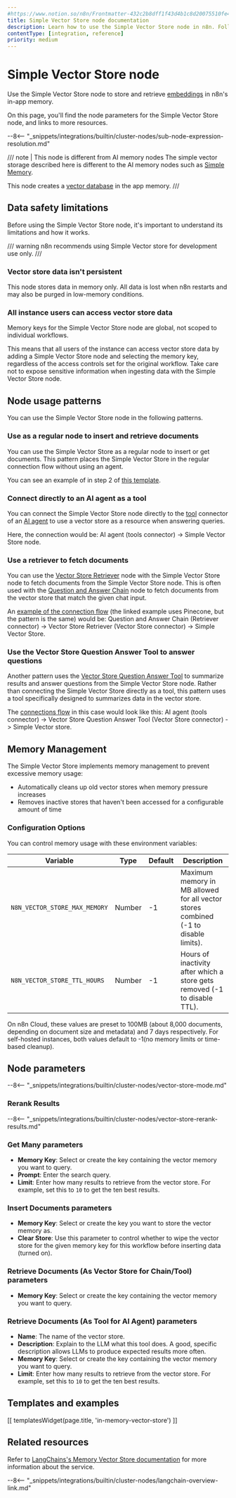 ```yaml
---
#https://www.notion.so/n8n/Frontmatter-432c2b8dff1f43d4b1c8d20075510fe4
title: Simple Vector Store node documentation
description: Learn how to use the Simple Vector Store node in n8n. Follow technical documentation to integrate Simple Vector Store node into your workflows.
contentType: [integration, reference]
priority: medium
---
```


# Simple Vector Store node

Use the Simple Vector Store node to store and retrieve [embeddings](/glossary.md#ai-embedding) in n8n's in-app memory. 

On this page, you'll find the node parameters for the Simple Vector Store node, and links to more resources.

--8<-- "_snippets/integrations/builtin/cluster-nodes/sub-node-expression-resolution.md"

/// note | This node is different from AI memory nodes
The simple vector storage described here is different to the AI memory nodes such as [Simple Memory](/integrations/builtin/cluster-nodes/sub-nodes/n8n-nodes-langchain.memorybufferwindow/index.md).

This node creates a [vector database](/glossary.md#ai-vector-store) in the app memory.
///

## Data safety limitations

Before using the Simple Vector Store node, it's important to understand its limitations and how it works.

/// warning
n8n recommends using Simple Vector store for development use only.
///

### Vector store data isn't persistent

This node stores data in memory only. All data is lost when n8n restarts and may also be purged in low-memory conditions.

### All instance users can access vector store data

Memory keys for the Simple Vector Store node are global, not scoped to individual workflows.

This means that all users of the instance can access vector store data by adding a Simple Vector Store node and selecting the memory key, regardless of the access controls set for the original workflow. Take care not to expose sensitive information when ingesting data with the Simple Vector Store node.

## Node usage patterns

You can use the Simple Vector Store node in the following patterns.

### Use as a regular node to insert and retrieve documents

You can use the Simple Vector Store as a regular node to insert or get documents. This pattern places the Simple Vector Store in the regular connection flow without using an agent.

You can see an example of in step 2 of [this template](https://n8n.io/workflows/2465-building-your-first-whatsapp-chatbot/).

### Connect directly to an AI agent as a tool

You can connect the Simple Vector Store node directly to the [tool](/glossary.md#ai-tool) connector of an [AI agent](/integrations/builtin/cluster-nodes/root-nodes/n8n-nodes-langchain.agent/index.md) to use a vector store as a resource when answering queries.

Here, the connection would be: AI agent (tools connector) -> Simple Vector Store node.

### Use a retriever to fetch documents

You can use the [Vector Store Retriever](/integrations/builtin/cluster-nodes/sub-nodes/n8n-nodes-langchain.retrievervectorstore.md) node with the Simple Vector Store node to fetch documents from the Simple Vector Store node. This is often used with the [Question and Answer Chain](/integrations/builtin/cluster-nodes/root-nodes/n8n-nodes-langchain.chainretrievalqa/index.md) node to fetch documents from the vector store that match the given chat input.

An [example of the connection flow](https://n8n.io/workflows/1960-ask-questions-about-a-pdf-using-ai/) (the linked example uses Pinecone, but the pattern is the same) would be: Question and Answer Chain (Retriever connector) -> Vector Store Retriever (Vector Store connector) -> Simple Vector Store.

### Use the Vector Store Question Answer Tool to answer questions

Another pattern uses the [Vector Store Question Answer Tool](/integrations/builtin/cluster-nodes/sub-nodes/n8n-nodes-langchain.toolvectorstore.md) to summarize results and answer questions from the Simple Vector Store node. Rather than connecting the Simple Vector Store directly as a tool, this pattern uses a tool specifically designed to summarizes data in the vector store.

The [connections flow](https://n8n.io/workflows/2465-building-your-first-whatsapp-chatbot/) in this case would look like this: AI agent (tools connector) -> Vector Store Question Answer Tool (Vector Store connector) -> Simple Vector store.

## Memory Management

The Simple Vector Store implements memory management to prevent excessive memory usage:

- Automatically cleans up old vector stores when memory pressure increases
- Removes inactive stores that haven't been accessed for a configurable amount of time

### Configuration Options

You can control memory usage with these environment variables:

 | Variable                      | Type   | Default | Description                                                                         |
 |-------------------------------|--------|---------|-------------------------------------------------------------------------------------|
 | `N8N_VECTOR_STORE_MAX_MEMORY` | Number | -1      | Maximum memory in MB allowed for all vector stores combined (-1 to disable limits). |
 | `N8N_VECTOR_STORE_TTL_HOURS`  | Number | -1      | Hours of inactivity after which a store gets removed (-1 to disable TTL).           |

On n8n Cloud, these values are preset to 100MB (about 8,000 documents, depending on document size and metadata) and 7 days respectively. For self-hosted instances, both values default to -1(no memory limits or time-based cleanup).

## Node parameters

--8<-- "_snippets/integrations/builtin/cluster-nodes/vector-store-mode.md"

### Rerank Results

--8<-- "_snippets/integrations/builtin/cluster-nodes/vector-store-rerank-results.md"

<!-- vale from-write-good.Weasel = NO -->
### Get Many parameters
<!-- vale from-write-good.Weasel = YES -->

* **Memory Key**: Select or create the key containing the vector memory you want to query.
* **Prompt**: Enter the search query.
* **Limit**: Enter how many results to retrieve from the vector store. For example, set this to `10` to get the ten best results.


### Insert Documents parameters

* **Memory Key**: Select or create the key you want to store the vector memory as.
* **Clear Store**: Use this parameter to control whether to wipe the vector store for the given memory key for this workflow before inserting data (turned on).

### Retrieve Documents (As Vector Store for Chain/Tool) parameters

* **Memory Key**: Select or create the key containing the vector memory you want to query.

### Retrieve Documents (As Tool for AI Agent) parameters

* **Name**: The name of the vector store.
* **Description**: Explain to the LLM what this tool does. A good, specific description allows LLMs to produce expected results more often.
* **Memory Key**: Select or create the key containing the vector memory you want to query.
* **Limit**: Enter how many results to retrieve from the vector store. For example, set this to `10` to get the ten best results.

## Templates and examples

<!-- see https://www.notion.so/n8n/Pull-in-templates-for-the-integrations-pages-37c716837b804d30a33b47475f6e3780 -->
[[ templatesWidget(page.title, 'in-memory-vector-store') ]]

## Related resources

Refer to [LangChains's Memory Vector Store documentation](https://js.langchain.com/docs/integrations/vectorstores/memory/) for more information about the service.

--8<-- "_snippets/integrations/builtin/cluster-nodes/langchain-overview-link.md"

